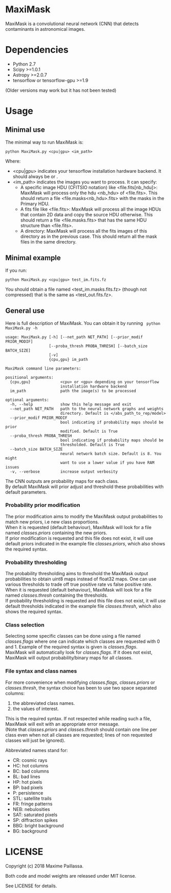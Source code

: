 # MaxiMask
MaxiMask is a convolutional neural network (CNN) that detects contaminants in astronomical images.

# Dependencies
* Python 2.7
* Scipy >=1.0.1
* Astropy >=2.0.7
* tensorflow or tensorflow-gpu >=1.9

(Older versions may work but it has not been tested)

# Usage

## Minimal use
The minimal way to run MaxiMask is:
```
python MaxiMask.py <cpu|gpu> <im_path>
```
Where:
* <cpu|gpu> indicates your tensorflow installation hardware backend. It should always be <cpu> or <gpu>.
* <im_path> indicates the images you want to process. It can specify:
  - A specific image HDU (CFITSIO notation) like <file.fits[nb_hdu]>: MaxiMask will process only the hdu <nb_hdu> of <file.fits>. 
This should return a file <file.masks<nb_hdu>.fits> with the masks in the Primary HDU.
  - A fits file like <file.fits>: MaxiMask will process all the image HDUs that contain 2D data and copy the source HDU otherwise.
This should return a file <file.masks.fits> that has the same HDU structure than <file.fits>.
  - A directory: MaxiMask will process all the fits images of this directory as in the previous case.
This should return all the mask files in the same directory. 

## Minimal example
If you run:
```
python MaxiMask.py <cpu|gpu> test_im.fits.fz
```
You should obtain a file named <test_im.masks.fits.fz> (though not compressed) that is the same as <test_out.fits.fz>.

## General use
Here is full description of MaxiMask. You can obtain it by running ``` python MaxiMask.py -h```
```
usage: MaxiMask.py [-h] [--net_path NET_PATH] [--prior_modif PRIOR_MODIF]  
                   [--proba_thresh PROBA_THRESH] [--batch_size BATCH_SIZE]  
                   [-v]  
                   {cpu,gpu} im_path  

MaxiMask command line parameters:

positional arguments:
  {cpu,gpu}             <cpu> or <gpu> depending on your tensorflow
                        installation hardware backend
  im_path               path the image(s) to be processed

optional arguments:
  -h, --help            show this help message and exit
  --net_path NET_PATH   path to the neural network graphs and weights
                        directory. Default is </abs_path_to_rep/model>
  --prior_modif PRIOR_MODIF
                        bool indicating if probability maps should be prior
                        modified. Default is True
  --proba_thresh PROBA_THRESH
                        bool indicating if probability maps should be
                        thresholded. Default is True
  --batch_size BATCH_SIZE
                        neural network batch size. Default is 8. You might
                        want to use a lower value if you have RAM issues
  -v, --verbose         increase output verbosity
```

The CNN outputs are probability maps for each class.  
By default MaxiMask will prior adjust and threshold these probabilities with default parameters.

### Probability prior modification
The prior modification aims to modify the MaxiMask output probabilities to match new priors, i.e new class proportions.  
When it is requested (default behaviour), MaxiMask will look for a file named _classes.priors_ containing the new priors.  
If prior modification is requested and this file does not exist, it will use default priors indicated in the example file _classes.priors_, which also shows the required syntax.

### Probability thresholding
The probability thresholding aims to threshold the MaxiMask output probabilities to obtain uint8 maps instead of float32 maps. One can use various thresholds to trade off true positive rate vs false positive rate.   
When it is requested (default behaviour), MaxiMask will look for a file named _classes.thresh_ containing the thresholds.  
If probability thresholding is requested and this file does not exist, it will use default thresholds indicated in the example file _classes.thresh_, which also shows the required syntax.

### Class selection
Selecting some specific classes can be done using a file named _classes.flags_ where one can indicate which classes are requested with 0 and 1. Example of the required syntax is given is _classes.flags_.  
MaxiMask will automatically look for _classes.flags_. If it does not exist, MaxiMask will output probability/binary maps for all classes.

### File syntax and class names 
For more convenience when modifying _classes.flags_, _classes.priors_ or _classes.thresh_, the syntax choice has been to use two space separated columns:
1. the abbreviated class names.
2. the values of interest.

This is the required syntax. If not respected while reading such a file, MaxiMask will exit with an appropriate error message.  
(Note that _classes.priors_ and _classes.thresh_ should contain one line per class even when not all classes are requested; lines of non requested classes will just be ignored).

Abbreviated names stand for:
* CR: cosmic rays 
* HC: hot columns
* BC: bad columns
* BL: bad lines
* HP: hot pixels
* BP: bad pixels
* P: persistence
* STL: satellite trails
* FR: fringe patterns
* NEB: nebulosities
* SAT: saturated pixels
* SP: diffraction spikes
* BBG: bright background
* BG: background

# LICENSE
Copyright (c) 2018 Maxime Paillassa. 

Both code and model weights are released under MIT license. 

See LICENSE for details.